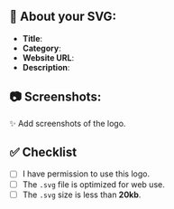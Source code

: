 ## 📝 About your SVG:

- **Title**:
- **Category**:
- **Website URL**:
- **Description**:

## 📷 Screenshots:

✨ Add screenshots of the logo.

## ✅ Checklist

- [ ] I have permission to use this logo.
- [ ] The ``.svg`` file is optimized for web use.
- [ ] The ``.svg`` size is less than **20kb**.

